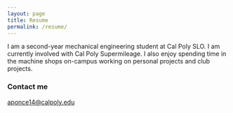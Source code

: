 ```yaml
---
layout: page
title: Resume
permalink: /resume/
---
```


I am a second-year mechanical engineering student at Cal Poly SLO. I am currently involved with Cal Poly Supermileage. I also enjoy spending time in the machine shops on-campus working on personal projects and club projects.


### Contact me

[aponce14@calpoly.edu](mailto:aponce14@calpoly.edu)
